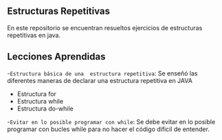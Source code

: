
## Estructuras Repetitivas

En este repositorio se encuentran resueltos ejercicios de estructuras repetitivas en java.

## Lecciones Aprendidas

-`Estructura básica de una  estructura repetitiva`: Se enseñó las diferentes maneras de declarar una estructura repetitiva en JAVA
* Estructura for
* Estructura while
* Estructura do-while

-`Evitar en lo posible programar con while`: Se debe evitar en lo posible programar con bucles while para no hacer el código dificil de entender.


